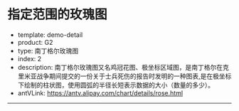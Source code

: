 # 指定范围的玫瑰图

- template: demo-detail
- product: G2
- type: 南丁格尔玫瑰图
- index: 2
- description: 南丁格尔玫瑰图又名鸡冠花图、极坐标区域图，是南丁格尔在克里米亚战争期间提交的一份关于士兵死伤的报告时发明的一种图表,是在极坐标下绘制的柱状图，使用圆弧的半径长短表示数据的大小（数量的多少）。
- antVLink: https://antv.alipay.com/chart/details/rose.html

----

<script>
var data = [{country:'中国',cost:96},{country:'德国',cost:121},{country:'美国',cost:100},{country:'日本',cost:111},{country:'韩国',cost:102},{country:'法国',cost:124},{country:'意大利',cost:123},{country:'荷兰',cost:111},{country:'比利时',cost:123},{country:'英国',cost:109},{country:'加拿大',cost:115},{country:'俄罗斯',cost:99},{country:'墨西哥',cost:91},{country:'印度',cost:87},{country:'瑞士',cost:125},{country:'澳大利亚',cost:130},{country:'西班牙',cost:109},{country:'巴西',cost:123},{country:'泰国',cost:91},{country:'印尼',cost:83},{country:'波兰',cost:101},{country:'瑞典',cost:116},{country:'奥地利',cost:111},{country:'捷克',cost:107}];

var chart = new G2.Chart({
  id: 'c1',
  width : 1000,
  height : 500,
  plotCfg: {
    margin: [50, 80, 100]
  }
});

chart.source(data, {
  'cost': {
    min: 0
  }
});
chart.coord('polar', {
  startAngle: Math.PI, // 起始角度
  endAngle: Math.PI * (3 / 2) // 结束角度
});
chart.axis('cost', {
  labels: null
});
chart.axis('country', {
  gridAlign: 'middle',
  labels: {
    label: {
      textAlign: 'right' // 设置坐标轴 label 的文本对齐方向
    }
  }
});
chart.legend('country', {
  position: 'bottom',
  itemWrap: true // 图例需要换行
});
chart.interval().position('country*cost')
  .color('country','rgb(252,143,72)-rgb(255,215,135)')
  .label('cost',{offset: -15,label: {textAlign: 'center'}})
  .style({
    lineWidth: 1,
    stroke: '#fff'
  });
chart.render();
</script>
